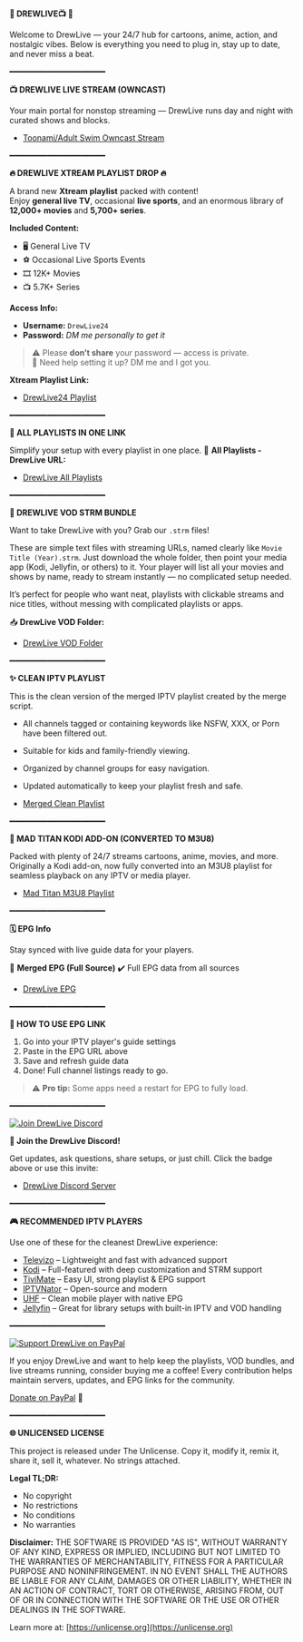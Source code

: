 **🌟 DREWLIVE📺 🌟**

Welcome to DrewLive — your 24/7 hub for cartoons, anime, action, and nostalgic vibes. Below is everything you need to plug in, stay up to date, and never miss a beat.

━━━━━━━━━━━━━━━━━━━━

**📺 DREWLIVE LIVE STREAM (OWNCAST)**

Your main portal for nonstop streaming — DrewLive runs day and night with curated shows and blocks.
* [Toonami/Adult Swim Owncast Stream](http://drewlive24.duckdns.org:8080/)

━━━━━━━━━━━━━━━━━━━━

**🔥 DREWLIVE XTREAM PLAYLIST DROP 🔥**

A brand new **Xtream playlist** packed with content!  
Enjoy **general live TV**, occasional **live sports**, and an enormous library of **12,000+ movies** and **5,700+ series**.  

**Included Content:**  
* 🖥️ General Live TV  
* ⚽ Occasional Live Sports Events  
* 🎞️ 12K+ Movies  
* 📺 5.7K+ Series  

**Access Info:**  
* **Username:** `DrewLive24`  
* **Password:** *DM me personally to get it*  

> ⚠️ Please **don’t share** your password — access is private.  
> 💬 Need help setting it up? DM me and I got you.

**Xtream Playlist Link:**  
* [DrewLive24 Playlist](https://drewlive-24.andrewrocha06.workers.dev/)

━━━━━━━━━━━━━━━━━━━━

**📂 ALL PLAYLISTS IN ONE LINK**

Simplify your setup with every playlist in one place.
🔗 **All Playlists - DrewLive URL:**
* [DrewLive All Playlists](https://tinyurl.com/drewall8)

━━━━━━━━━━━━━━━━━━━━

**📂 DREWLIVE VOD STRM BUNDLE**

Want to take DrewLive with you? Grab our `.strm` files!

These are simple text files with streaming URLs, named clearly like `Movie Title (Year).strm`. Just download the whole folder, then point your media app (Kodi, Jellyfin, or others) to it. Your player will list all your movies and shows by name, ready to stream instantly — no complicated setup needed.

It’s perfect for people who want neat, playlists with clickable streams and nice titles, without messing with complicated playlists or apps.

📥 **DrewLive VOD Folder:**
* [DrewLive VOD Folder](https://tinyurl.com/drewlive-vod2423)

━━━━━━━━━━━━━━━━━━━━

**✨ CLEAN IPTV PLAYLIST**

This is the clean version of the merged IPTV playlist created by the merge script.
* All channels tagged or containing keywords like NSFW, XXX, or Porn have been filtered out.
* Suitable for kids and family-friendly viewing.
* Organized by channel groups for easy navigation.
* Updated automatically to keep your playlist fresh and safe.

* [Merged Clean Playlist](https://tinyurl.com/MergedClean24)

━━━━━━━━━━━━━━━━━━━━

**📂 MAD TITAN KODI ADD-ON (CONVERTED TO M3U8)**

Packed with plenty of 24/7 streams cartoons, anime, movies, and more. Originally a Kodi add-on, now fully converted into an M3U8 playlist for seamless playback on any IPTV or media player.

* [Mad Titan M3U8 Playlist](https://tinyurl.com/MadTitan24)

━━━━━━━━━━━━━━━━━━━━

**🗓️ EPG Info**

Stay synced with live guide data for your players.

🔗 **Merged EPG (Full Source)**
✔️ Full EPG data from all sources
* [DrewLive EPG](http://drewlive24.duckdns.org:8081/DrewLive.xml.gz)

━━━━━━━━━━━━━━━━━━━━

**📡 HOW TO USE EPG LINK**

1.  Go into your IPTV player's guide settings
2.  Paste in the EPG URL above
3.  Save and refresh guide data
4.  Done! Full channel listings ready to go.

> ⚠️ **Pro tip:** Some apps need a restart for EPG to fully load.

━━━━━━━━━━━━━━━━━━━━

[![Join DrewLive Discord](https://external-content.duckduckgo.com/iu/?u=https://i.imgur.com/UPsQU4m.png)](https://discord.gg/GScZh8D3rB)

**👥 Join the DrewLive Discord!**

Get updates, ask questions, share setups, or just chill.
Click the badge above or use this invite:
* [DrewLive Discord Server](https://discord.gg/GScZh8D3rB)

━━━━━━━━━━━━━━━━━━━━

**🎮 RECOMMENDED IPTV PLAYERS**

Use one of these for the cleanest DrewLive experience:

* [Televizo](https://televizo.net/) – Lightweight and fast with advanced support
* [Kodi](https://kodi.tv/) – Full-featured with deep customization and STRM support
* [TiviMate](https://tivimate.com/) – Easy UI, strong playlist & EPG support
* [IPTVNator](https://github.com/4gray/iptvnator/releases/tag/v0.16.0) – Open-source and modern
* [UHF](https://www.uhfapp.com/) – Clean mobile player with native EPG
* [Jellyfin](https://jellyfin.org/) – Great for library setups with built-in IPTV and VOD handling

━━━━━━━━━━━━━━━━━━━━

[![Support DrewLive on PayPal](https://cdn.freebiesupply.com/logos/large/2x/paypal-logo-png-transparent.png)](https://www.paypal.com/paypalme/drewrocha2423)

If you enjoy DrewLive and want to help keep the playlists, VOD bundles, and live streams running, consider buying me a coffee! Every contribution helps maintain servers, updates, and EPG links for the community.

[Donate on PayPal](https://www.paypal.com/paypalme/drewrocha2423) 💙

━━━━━━━━━━━━━━━━━━━━

**🌐 UNLICENSED LICENSE**

This project is released under The Unlicense.
Copy it, modify it, remix it, share it, sell it, whatever. No strings attached.

**Legal TL;DR:**
* No copyright
* No restrictions
* No conditions
* No warranties

**Disclaimer:**
THE SOFTWARE IS PROVIDED "AS IS", WITHOUT WARRANTY OF ANY KIND, EXPRESS OR IMPLIED, INCLUDING BUT NOT LIMITED TO THE WARRANTIES OF MERCHANTABILITY, FITNESS FOR A PARTICULAR PURPOSE AND NONINFRINGEMENT. IN NO EVENT SHALL THE AUTHORS BE LIABLE FOR ANY CLAIM, DAMAGES OR OTHER LIABILITY, WHETHER IN AN ACTION OF CONTRACT, TORT OR OTHERWISE, ARISING FROM, OUT OF OR IN CONNECTION WITH THE SOFTWARE OR THE USE OR OTHER DEALINGS IN THE SOFTWARE.


Learn more at: [https://unlicense.org](https://unlicense.org)
